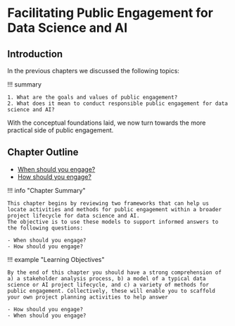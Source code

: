 # Facilitating Public Engagement for Data Science and AI

## Introduction

In the previous chapters we discussed the following topics:

!!! summary

    1. What are the goals and values of public engagement?
    2. What does it mean to conduct responsible public engagement for data science and AI?

With the conceptual foundations laid, we now turn towards the more practical side of public engagement.

## Chapter Outline

- [When should you engage?](when.md)
- [How should you engage?](how.md)

!!! info "Chapter Summary"

    This chapter begins by reviewing two frameworks that can help us locate activities and methods for public engagement within a broader project lifecycle for data science and AI.
    The objective is to use these models to support informed answers to the following questions:
    
    - When should you engage? 
    - How should you engage?

!!! example "Learning Objectives"

    By the end of this chapter you should have a strong comprehension of a) a stakeholder analysis process, b) a model of a typical data science or AI project lifecycle, and c) a variety of methods for public engagement. Collectively, these will enable you to scaffold your own project planning activities to help answer
    
    - How should you engage?
    - When should you engage? 

